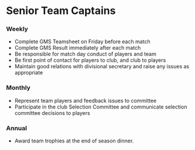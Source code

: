 # Senior Team Captains

### Weekly
- Complete GMS Teamsheet on Friday before each match
- Complete GMS Result immediately after each match
- Be responsible for match day conduct of players and team
- Be first point of contact for players to club, and club to players
- Maintain good relations with divisional secretary and raise any issues as appropriate

### Monthly
- Represent team players and feedback issues to committee
- Participate in the club Selection Committee and communicate selection committee decisions to players

### Annual
- Award team trophies at the end of season dinner.
